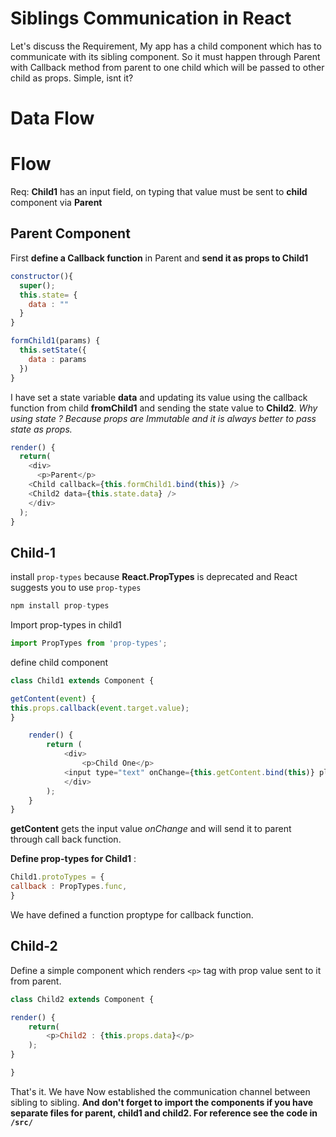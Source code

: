 # Siblings Communication in React

Let's discuss the Requirement, My app has a child component which has to communicate with its sibling component. So it must happen through Parent with Callback method from parent to one child which will be passed to other child as props. Simple, isnt it?

# Data Flow



# Flow
Req: **Child1** has an input field, on typing that value must be sent to **child** component via **Parent**

## Parent Component

First **define a Callback function** in Parent and **send it as props to Child1**

```js
constructor(){
  super();
  this.state= {
    data : ""
  }
}

formChild1(params) {
  this.setState({
    data : params
  })
}

```
I have set a state variable **data** and updating its value using the callback function from child **fromChild1** and sending the state value to **Child2**. 
*Why using state ? Because props are Immutable and it is always better to pass state as props.*

```js
render() {
  return(
    <div>
      <p>Parent</p>
    <Child callback={this.formChild1.bind(this)} />
    <Child2 data={this.state.data} />
    </div>
  );
}

```


## Child-1

install `prop-types` because **React.PropTypes** is deprecated and React suggests you to use `prop-types`

```js
npm install prop-types
```

Import prop-types in child1

```js
import PropTypes from 'prop-types';
```

define child component

```js
class Child1 extends Component {

getContent(event) {
this.props.callback(event.target.value);
}

    render() {
        return (
            <div>
                <p>Child One</p>
            <input type="text" onChange={this.getContent.bind(this)} placeholder="Type Something in Child One"/>
            </div>
        );
    }
}

```
**getContent** gets the input value *onChange* and will send it to parent through call back function.

**Define prop-types for Child1** :

```js
Child1.protoTypes = {
callback : PropTypes.func,
}
```
We have defined a function proptype for callback function.

## Child-2

Define a simple component which renders `<p>` tag with prop value sent to it from parent.

```js
class Child2 extends Component {

render() {
    return(
        <p>Child2 : {this.props.data}</p>
    );
}

}
```

That's it. We have Now established the communication channel between sibling to sibling. 
**And don't forget to import the components if you have separate files for parent, child1 and child2. For reference see the code in `/src/`**




